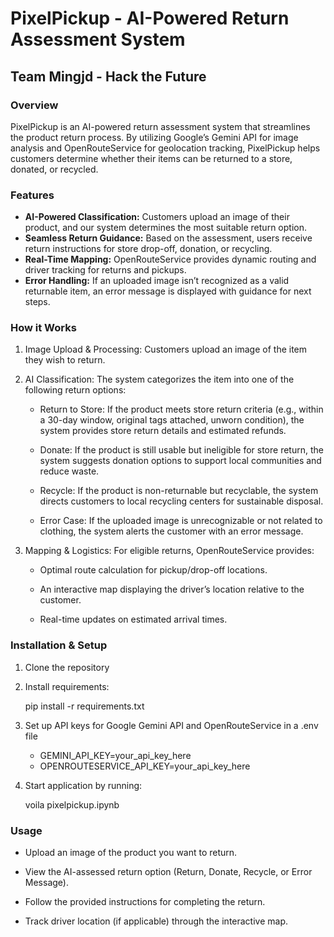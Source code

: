﻿# PixelPickup - AI-Powered Return Assessment System
## Team Mingjd - Hack the Future

### Overview

PixelPickup is an AI-powered return assessment system that streamlines the product return process. By utilizing Google’s Gemini API for image analysis and OpenRouteService for geolocation tracking, PixelPickup helps customers determine whether their items can be returned to a store, donated, or recycled.

### Features
 - **AI-Powered Classification:** Customers upload an image of their product, and our system determines the most suitable return option.
 - **Seamless Return Guidance:** Based on the assessment, users receive return instructions for store drop-off, donation, or recycling.
 - **Real-Time Mapping:** OpenRouteService provides dynamic routing and driver tracking for returns and pickups.
 - **Error Handling:** If an uploaded image isn’t recognized as a valid returnable item, an error message is displayed with guidance for next steps.

### How it Works

1. Image Upload & Processing: Customers upload an image of the item they wish to return.

2. AI Classification: The system categorizes the item into one of the following return options:

      - Return to Store: If the product meets store return criteria (e.g., within a 30-day window, original tags attached, unworn condition), the system provides store return details and estimated refunds.

      - Donate: If the product is still usable but ineligible for store return, the system suggests donation options to support local communities and reduce waste.

      - Recycle: If the product is non-returnable but recyclable, the system directs customers to local recycling centers for sustainable disposal.

      - Error Case: If the uploaded image is unrecognizable or not related to clothing, the system alerts the customer with an error message.

 3. Mapping & Logistics: For eligible returns, OpenRouteService provides:

      - Optimal route calculation for pickup/drop-off locations.

      - An interactive map displaying the driver’s location relative to the customer.

      - Real-time updates on estimated arrival times.
   
### Installation & Setup

1. Clone the repository
2. Install requirements:

   pip install -r requirements.txt
4. Set up API keys for Google Gemini API and OpenRouteService in a .env file
     - GEMINI_API_KEY=your_api_key_here
     - OPENROUTESERVICE_API_KEY=your_api_key_here
5. Start application by running:

   voila pixelpickup.ipynb
   
### Usage
- Upload an image of the product you want to return.

- View the AI-assessed return option (Return, Donate, Recycle, or Error Message).

- Follow the provided instructions for completing the return.

- Track driver location (if applicable) through the interactive map.




